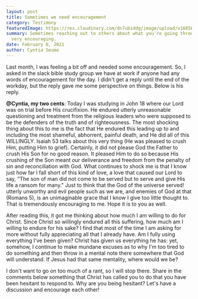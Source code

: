 ```yaml
---
layout: post
title: Sometimes we need encouragement
category: Testimony
featuredImage: https://res.cloudinary.com/dn7ubiddg/image/upload/v1685671919/blog/pexels-william-fortunato-6140466-1024x682.jpg
summary: Sometimes reaching out to others about what you're going through can be
  very encouraging.
date: February 6, 2021
author: Cyntia Seumo
---
```

<p>
Last month, I was feeling a bit off and needed some encouragement. So, I asked in the slack bible study group we have at work if anyone had any words of encouragement for the day. I didn't get a reply until the end of the workday, but the reply gave me some perspective on things. Below is his reply.
</p>

<p>
<b>@Cyntia, my two cents</b>:
Today I was studying in John 18 where our Lord was on trial before His crucifixion. He endured utterly unreasonable questioning and treatment from the religious leaders who were supposed to be the defenders of the truth and of righteousness. The most shocking thing about this to me is the fact that He endured this leading up to and including the most shameful, abhorrent, painful death, and He did all of this WILLINGLY. Isaiah 53 talks about this very thing (He was pleased to crush Him, putting Him to grief). Certainly, it did not please God the Father to crush His Son for no good reason. It pleased Him to do so because His crushing of the Son meant our deliverance and freedom from the penalty of sin and reconciliation with God. What continues to shock me is that I know just how far I fall short of this kind of love, a love that caused our Lord to say, "The son of man did not come to be served but to serve and give His life a ransom for many." Just to think that the God of the universe served! utterly unworthy and evil people such as we are, and enemies of God at that (Romans 5), is an unimaginable grace that I know I give too little thought to. That is tremendously encouraging to me. Hope it is to you as well.
</p>

<p>
After reading this, it got me thinking about how much I am willing to do for Christ. Since Christ so willingly endured all this suffering, how much am I willing to endure for his sake? I find that most of the time I am asking for more without fully appreciating all that I already have. Am I fully using everything I've been given?
Christ has given us everything he has: yet, somehow, I continue to make mundane excuses as to why I'm too tired to do something and then throw in a mental note there somewhere that God will understand. If Jesus had that same mentality, where would we be?
</p>

<p>
I don't want to go on too much of a rant, so I will stop there. Share in the comments below something that Christ has called you to do that you have been hesitant to respond to. Why are you being hesitant? Let's have a discussion and encourage each other!
</p>